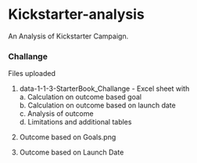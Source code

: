 # Kickstarter-analysis
An Analysis of Kickstarter Campaign. 
### Challange
Files uploaded<br>
1.  data-1-1-3-StarterBook_Challange - Excel sheet with <br>
  a.  Calculation on outcome based goal <br>
  b.  Calculation on outcome based on launch date <br>
  c.  Analysis of outcome <br>
  d.  Limitations and additional tables<br>
  
 2.  Outcome based on Goals.png<br>
 3.  Outcome based on Launch Date<br>  
